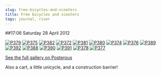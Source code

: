 ```yaml
---
slug: free-bicycles-and-scooters
title: Free bicycles and scooters
tags: journal, river
---
```


##17:06 Saturday 28 April 2012

[![P379](http://getfile7.posterous.com/getfile/files.posterous.com/thunderrabbit/nhJmuaIlwhyEsmoBydHtgwIwziaovaeieBeyiDrHBfmkJtqwiFJbJadwGwCF/p379.jpg.scaled500.jpg)](http://getfile9.posterous.com/getfile/files.posterous.com/thunderrabbit/nhJmuaIlwhyEsmoBydHtgwIwziaovaeieBeyiDrHBfmkJtqwiFJbJadwGwCF/p379.jpg.scaled1000.jpg) [![P375](http://getfile6.posterous.com/getfile/files.posterous.com/thunderrabbit/yiiDeDhBxecnrnFudHIgJoqGAmIjImsyyCBdprhqohivgvDepdEIDawurjnF/p375.jpg.scaled500.jpg)](http://getfile0.posterous.com/getfile/files.posterous.com/thunderrabbit/yiiDeDhBxecnrnFudHIgJoqGAmIjImsyyCBdprhqohivgvDepdEIDawurjnF/p375.jpg.scaled1000.jpg) [![P382](http://getfile8.posterous.com/getfile/files.posterous.com/thunderrabbit/HwzfsaCbitwCExpnIHouFlydEmxjJytHxFrJJleggjryvBaonEpqkwBCopAy/p382.jpg.scaled500.jpg)](http://getfile0.posterous.com/getfile/files.posterous.com/thunderrabbit/HwzfsaCbitwCExpnIHouFlydEmxjJytHxFrJJleggjryvBaonEpqkwBCopAy/p382.jpg.scaled1000.jpg) [![P372](http://getfile3.posterous.com/getfile/files.posterous.com/thunderrabbit/CohbjcBtytwpGgsItpjdqBCjbgJetnjfrpiziqDiDxuutwalHbkDlsfrJclA/p372.jpg.scaled500.jpg)](http://getfile5.posterous.com/getfile/files.posterous.com/thunderrabbit/CohbjcBtytwpGgsItpjdqBCjbgJetnjfrpiziqDiDxuutwalHbkDlsfrJclA/p372.jpg.scaled1000.jpg) [![P381](http://getfile2.posterous.com/getfile/files.posterous.com/thunderrabbit/dukIpxjAGikjgGaFEaCemdfjgDCkIhCcAclkaqzqdhajrmGCFJvwjEBtaJEI/p381.jpg.scaled500.jpg)](http://getfile6.posterous.com/getfile/files.posterous.com/thunderrabbit/dukIpxjAGikjgGaFEaCemdfjgDCkIhCcAclkaqzqdhajrmGCFJvwjEBtaJEI/p381.jpg.scaled1000.jpg) [![P380](http://getfile7.posterous.com/getfile/files.posterous.com/thunderrabbit/dvqkDisjwsIlAwwEsIICHmbnxljuvJmhvxjcnlCwmzltFIytmJBopxuvdxmo/p380.jpg.scaled500.jpg)](http://getfile9.posterous.com/getfile/files.posterous.com/thunderrabbit/dvqkDisjwsIlAwwEsIICHmbnxljuvJmhvxjcnlCwmzltFIytmJBopxuvdxmo/p380.jpg.scaled1000.jpg) [![P374](http://getfile1.posterous.com/getfile/files.posterous.com/thunderrabbit/adrtBFcgmbrbBrcrIoGppjzalAxazbttgpiekuohoIvIcIFAqIartdkCCnCp/p374.jpg.scaled500.jpg)](http://getfile3.posterous.com/getfile/files.posterous.com/thunderrabbit/adrtBFcgmbrbBrcrIoGppjzalAxazbttgpiekuohoIvIcIFAqIartdkCCnCp/p374.jpg.scaled1000.jpg) [![P376](http://getfile3.posterous.com/getfile/files.posterous.com/thunderrabbit/mGIJGHeDocAGvxvddprjlyirmnJmBvicxEbEulmmyBysrzlGfIlsvdmIaqey/p376.jpg.scaled500.jpg)](http://getfile8.posterous.com/getfile/files.posterous.com/thunderrabbit/mGIJGHeDocAGvxvddprjlyirmnJmBvicxEbEulmmyBysrzlGfIlsvdmIaqey/p376.jpg.scaled1000.jpg) [![P389](http://getfile8.posterous.com/getfile/files.posterous.com/thunderrabbit/cAmtHDybDwJhvAsvyDcxGqGbcxkEvBoihkejiavBuhtyuBkJumytsEvfrbmE/p389.jpg.scaled500.jpg)](http://getfile1.posterous.com/getfile/files.posterous.com/thunderrabbit/cAmtHDybDwJhvAsvyDcxGqGbcxkEvBoihkejiavBuhtyuBkJumytsEvfrbmE/p389.jpg.scaled1000.jpg) [![P392](http://getfile0.posterous.com/getfile/files.posterous.com/thunderrabbit/shGFBaAbItDuuwJIxEdodjwyvFkGlIubwtsdrtjwddpdjidoArIuafzzxkxG/p392.jpg.scaled500.jpg)](http://getfile3.posterous.com/getfile/files.posterous.com/thunderrabbit/shGFBaAbItDuuwJIxEdodjwyvFkGlIubwtsdrtjwddpdjidoArIuafzzxkxG/p392.jpg.scaled1000.jpg) [![P388](http://getfile5.posterous.com/getfile/files.posterous.com/thunderrabbit/afgwEicJozuDDIewGAqdhBJFgJCikFqcGzyyjqfCfJIdlHeBfjiaIhdonbkl/p388.jpg.scaled500.jpg)](http://getfile7.posterous.com/getfile/files.posterous.com/thunderrabbit/afgwEicJozuDDIewGAqdhBJFgJCikFqcGzyyjqfCfJIdlHeBfjiaIhdonbkl/p388.jpg.scaled1000.jpg) [![P390](http://getfile0.posterous.com/getfile/files.posterous.com/thunderrabbit/lrHgJGiymwvuBugEkqmsmnksvIdAnzJcdexxIHarHJDexeswHtFFaGefsFfD/p390.jpg.scaled500.jpg)](http://getfile2.posterous.com/getfile/files.posterous.com/thunderrabbit/lrHgJGiymwvuBugEkqmsmnksvIdAnzJcdexxIHarHJDexeswHtFFaGefsFfD/p390.jpg.scaled1000.jpg) [![P391](http://getfile2.posterous.com/getfile/files.posterous.com/thunderrabbit/iofofgfmcFFpviarjEAektGbsqCelfjEnpzEfriBxigofIpBprHlHqxBjhBa/p391.jpg.scaled500.jpg)](http://getfile5.posterous.com/getfile/files.posterous.com/thunderrabbit/iofofgfmcFFpviarjEAektGbsqCelfjEnpzEfriBxigofIpBprHlHqxBjhBa/p391.jpg.scaled1000.jpg) [![P378](http://getfile2.posterous.com/getfile/files.posterous.com/thunderrabbit/akvjGsvitlwEmqzdHlnmxmvrsqzhsCvhdbupzuJvAhesFfyctgegdGihxhpj/p378.jpg.scaled500.jpg)](http://getfile6.posterous.com/getfile/files.posterous.com/thunderrabbit/akvjGsvitlwEmqzdHlnmxmvrsqzhsCvhdbupzuJvAhesFfyctgegdGihxhpj/p378.jpg.scaled1000.jpg) [![P377](http://getfile6.posterous.com/getfile/files.posterous.com/thunderrabbit/fonCslmoDfvbekHhvjblpdEFymttzroGhnCkpuxcjuCcyExBtaHlriBoyliq/p377.jpg.scaled500.jpg)](http://getfile8.posterous.com/getfile/files.posterous.com/thunderrabbit/fonCslmoDfvbekHhvjblpdEFymttzroGhnCkpuxcjuCcyExBtaHlriBoyliq/p377.jpg.scaled1000.jpg)

[See the full gallery on Posterous](http://stream.robnugen.com/free-bicycles-and-scooters)

Also a cart, a little unicycle, and a construction barrier!
